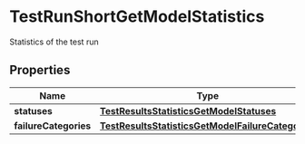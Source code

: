 

# TestRunShortGetModelStatistics

Statistics of the test run

## Properties

| Name | Type | Description | Notes |
|------------ | ------------- | ------------- | -------------|
|**statuses** | [**TestResultsStatisticsGetModelStatuses**](TestResultsStatisticsGetModelStatuses.md) |  |  |
|**failureCategories** | [**TestResultsStatisticsGetModelFailureCategories**](TestResultsStatisticsGetModelFailureCategories.md) |  |  |



